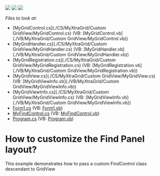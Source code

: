 <!-- default badges list -->
![](https://img.shields.io/endpoint?url=https://codecentral.devexpress.com/api/v1/VersionRange/128627064/10.2.3%2B)
[![](https://img.shields.io/badge/Open_in_DevExpress_Support_Center-FF7200?style=flat-square&logo=DevExpress&logoColor=white)](https://supportcenter.devexpress.com/ticket/details/E2806)
[![](https://img.shields.io/badge/📖_How_to_use_DevExpress_Examples-e9f6fc?style=flat-square)](https://docs.devexpress.com/GeneralInformation/403183)
<!-- default badges end -->
<!-- default file list -->
*Files to look at*:

* [MyGridControl.cs](./CS/MyXtraGrid/Custom GridView/MyGridControl.cs) (VB: [MyGridControl.vb](./VB/MyXtraGrid/Custom GridView/MyGridControl.vb))
* [MyGridHandler.cs](./CS/MyXtraGrid/Custom GridView/MyGridHandler.cs) (VB: [MyGridHandler.vb](./VB/MyXtraGrid/Custom GridView/MyGridHandler.vb))
* [MyGridRegistration.cs](./CS/MyXtraGrid/Custom GridView/MyGridRegistration.cs) (VB: [MyGridRegistration.vb](./VB/MyXtraGrid/Custom GridView/MyGridRegistration.vb))
* [MyGridView.cs](./CS/MyXtraGrid/Custom GridView/MyGridView.cs) (VB: [MyGridViewInfo.vb](./VB/MyXtraGrid/Custom GridView/MyGridViewInfo.vb))
* [MyGridViewInfo.cs](./CS/MyXtraGrid/Custom GridView/MyGridViewInfo.cs) (VB: [MyGridViewInfo.vb](./VB/MyXtraGrid/Custom GridView/MyGridViewInfo.vb))
* [Form1.cs](./CS/MyXtraGrid/Form1.cs) (VB: [Form1.vb](./VB/MyXtraGrid/Form1.vb))
* [MyFindControl.cs](./CS/MyXtraGrid/MyFindControl.cs) (VB: [MyFindControl.vb](./VB/MyXtraGrid/MyFindControl.vb))
* [Program.cs](./CS/MyXtraGrid/Program.cs) (VB: [Program.vb](./VB/MyXtraGrid/Program.vb))
<!-- default file list end -->
# How to customize the Find Panel layout?


<p>This example demonstrates how to pass a custom FindControl class descendant to GridView</p>

<br/>


